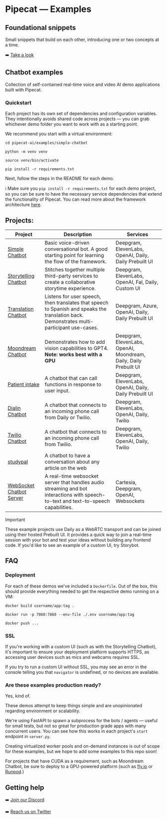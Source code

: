 

# Pipecat &mdash; Examples

## Foundational snippets
Small snippets that build on each other, introducing one or two concepts at a time.

➡️ [Take a look](https://github.com/pipecat-ai/pipecat/tree/main/examples/foundational)

## Chatbot examples
Collection of self-contained real-time voice and video AI demo applications built with Pipecat.

### Quickstart

Each project has its own set of dependencies and configuration variables. They intentionally avoids shared code across projects &mdash; you can grab whichever demo folder you want to work with as a starting point.

We recommend you start with a virtual environment:

```shell
cd pipecat-ai/examples/simple-chatbot

python -m venv venv

source venv/bin/activate

pip install -r requirements.txt
```

Next, follow the steps in the README for each demo.

ℹ️ Make sure you `pip install -r requirements.txt` for each demo project, so you can be sure to have the necessary service dependencies that extend the functionality of Pipecat. You can read more about the framework architecture [here](https://github.com/pipecat-ai/pipecat/tree/main/docs).

## Projects:

| Project                                      | Description                                                                                                                                | Services                                                          |
|----------------------------------------------|--------------------------------------------------------------------------------------------------------------------------------------------|-------------------------------------------------------------------|
| [Simple Chatbot](simple-chatbot)             | Basic voice-driven conversational bot. A good starting point for learning the flow of the framework.                                       | Deepgram, ElevenLabs, OpenAI, Daily, Daily Prebuilt UI            |
| [Storytelling Chatbot](storytelling-chatbot) | Stitches together multiple third-party services to create a collaborative storytime experience.                                            | Deepgram, ElevenLabs, OpenAI, Fal, Daily, Custom UI               |
| [Translation Chatbot](translation-chatbot)   | Listens for user speech, then translates that speech to Spanish and speaks the translation back. Demonstrates multi-participant use-cases. | Deepgram, Azure, OpenAI, Daily, Daily Prebuilt UI                 |
| [Moondream Chatbot](moondream-chatbot)       | Demonstrates how to add vision capabilities to GPT4. **Note: works best with a GPU**                                                       | Deepgram, ElevenLabs, OpenAI, Moondream, Daily, Daily Prebuilt UI |
| [Patient intake](patient-intake)             | A chatbot that can call functions in response to user input.                                                                               | Deepgram, ElevenLabs, OpenAI, Daily, Daily Prebuilt UI            |
| [Dialin Chatbot](dialin-chatbot)             | A chatbot that connects to an incoming phone call from Daily or Twilio.                                                                    | Deepgram, ElevenLabs, OpenAI, Daily, Twilio                       |
| [Twilio Chatbot](twilio-chatbot)             | A chatbot that connects to an incoming phone call from Twilio.                                                                             | Deepgram, ElevenLabs, OpenAI, Daily, Twilio                       |
| [studypal](studypal)                         | A chatbot to have a conversation about any article on the web                                                                              |                                                                   |
| [WebSocket Chatbot Server](websocket-server) | A real-time websocket server that handles audio streaming and bot interactions with speech-to-text and text-to-speech capabilities. | Cartesia, Deepgram, OpenAI, Websockets |

> [!IMPORTANT]
> These example projects use Daily as a WebRTC transport and can be joined using their hosted Prebuilt UI.
> It provides a quick way to join a real-time session with your bot and test your ideas without building any frontend code. If you'd like to see an example of a custom UI, try Storybot.


## FAQ

### Deployment

For each of these demos we've included a `Dockerfile`. Out of the box, this should provide everything needed to get the respective demo running on a VM:

```shell
docker build username/app:tag .

docker run -p 7860:7860 --env-file ./.env username/app:tag

docker push ...
```

### SSL

If you're working with a custom UI (such as with the Storytelling Chatbot), it's important to ensure your deployment platform supports HTTPS, as accessing user devices such as mics and webcams requires SSL.

If you try to run a custom UI without SSL, you may see an error in the console telling you that `navigator` is undefined, or no devices are available.

### Are these examples production ready?

Yes, kind of.

These demos attempt to keep things simple and are unopinionated regarding environment or scalability.

We're using FastAPI to spawn a subprocess for the bots / agents &mdash; useful for small tests, but not so great for production grade apps with many concurrent users. You can see how this works in each project's `start` endpoint in `server.py`.

Creating virtualized worker pools and on-demand instances is out of scope for these examples, but we hope to add some examples to this repo soon!

For projects that have CUDA as a requirement, such as Moondream Chatbot, be sure to deploy to a GPU-powered platform (such as [fly.io](https://fly.io) or [Runpod](https://runpod.io).)

## Getting help

➡️ [Join our Discord](https://discord.gg/pipecat)

➡️ [Reach us on Twitter](https://x.com/pipecat_ai)
